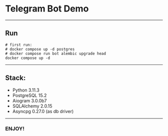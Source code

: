 # Telegram Bot Demo

---
## Run
```shell
# first run:
# docker compose up -d postgres
# docker compose run bot alembic upgrade head
docker compose up -d
```
---
## Stack:
* Python 3.11.3
* PostgreSQL 15.2
* Aiogram 3.0.0b7
* SQLAlchemy 2.0.15
* Asyncpg 0.27.0 (as db driver)
---
### ENJOY!
